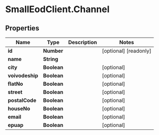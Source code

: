 # SmallEodClient.Channel

## Properties

Name | Type | Description | Notes
------------ | ------------- | ------------- | -------------
**id** | **Number** |  | [optional] [readonly] 
**name** | **String** |  | 
**city** | **Boolean** |  | [optional] 
**voivodeship** | **Boolean** |  | [optional] 
**flatNo** | **Boolean** |  | [optional] 
**street** | **Boolean** |  | [optional] 
**postalCode** | **Boolean** |  | [optional] 
**houseNo** | **Boolean** |  | [optional] 
**email** | **Boolean** |  | [optional] 
**epuap** | **Boolean** |  | [optional] 


